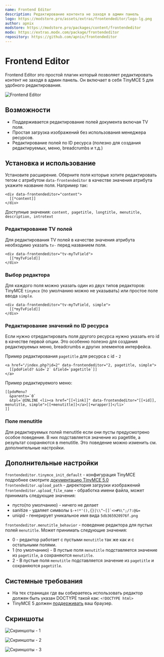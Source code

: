 ```yaml
---
name: Frontend Editor
description: Редактирование контента не заходя в админ панель
logo: https://modstore.pro/assets/extras/frontendeditor/logo-lg.png
author: apnix
modstore: https://modstore.pro/packages/content/frontendeditor
modx: https://extras.modx.com/package/frontendeditor
repository: https://github.com/apnix/frontendeditor
---
```

# Frontend Editor

Frontend Editor это простой плагин который позволяет редактировать контент не заходя в админ панель. Он включает в себя TinyMCE 5 для удобного редактирования.

![Frontend Editor](https://file.modx.pro/files/5/c/8/5c8ed6dafbae4a9e2d4457b19787f0f1.png)

## Возможности

- Поддерживается редактирование полей документа включая TV поля.
- Простая загрузка изображений без использования менеджера ресурсов.
- Редактирование полей по ID ресурса (полезно для создания редактируемых, меню, breadcrumbs и т.д.)

## Установка и использование

Установите расширение. Оберните поля которые хотите редактировать тегом с атрибутом `data-frontendeditor` в качестве значения атрибута укажите название поля. Например так:

```modx
<div data-frontendeditor="content">
  [[*content]]
</div>
```

Доступные значения: `content, pagetitle, longtitle, menutitle, description, introtext`

### Редактирование TV полей

Для редактирования TV полей в качестве значения атрибута необходимо указать  `tv-` перед названием поля.

```modx
<div data-frontendeditor="tv-myTvField">
  [[*myTvField]]
</div>
```

### Выбор редактора

Для каждого поля можно указать один из двух типов редакторов: TinyMCE `tinymce` (по умолчанию можно не указывать) или простое поле ввода `simple`.

```modx
<div data-frontendeditor="tv-myTvField, simple">
  [[*myTvField]]
</div>
```

### Редактирование значений по ID ресурса

Если нужно отредактировать поля другого ресурса нужно указать его id в качестве первой опции. Это особенно полезно для создания редактируемых меню, breadcrumbs и других элементов интерфейса.

Пример редактирования `pagetitle` для ресурса с id - `2`

```modx
<a href="/index.php?id=2" data-frontendeditor="2, pagetitle, simple">
  [[pdoField? &id=`2` &field=`pagetitle`]]
</a>
```

Пример редактируемого меню:

```modx
[[pdoMenu?
  &parents=`0`
  &tpl=`@INLINE <li><a href="[[+link]]" data-frontendeditor="[[+id]], menutitle, simple">[[+menutitle]]</a>[[+wrapper]]</li>`
]]
```

### Поле menutitle

Для редактируемых полей menutitle если они пусты предусмотрено особое поведение. В них подставляется значение из pagetitle, а результат сохраняются в menutitle. Это поведение можно изменить см. дополнительные настройки.

## Дополнительные настройки

`frontendeditor.tinymce_init_default` - конфигурация TinyMCE подробнее смотрите [документацию TinyMCE 5.0](https://www.tiny.cloud/docs/)
`frontendeditor.upload_path` - директория загрузки изображений
`frontendeditor.upload_file_name` - обработка имени файла, может принимать следующие значения:

- пусто(по умолчанию) - ничего не делает
- sanitize - удаляет символы  ```$-+!*'(),{}|\\^~[]`<>#%\";/?:@&=```
- uniqid - генерирует уникальное имя вида `5db365920976f.png`

`frontendeditor.menutitle_behavior` - поведение редактора для пустых полей `menutitle`. Может принимать следующие значения:

- 0 - редактор работает с пустыми `menutitle` так же как и с остальными полями.
- 1 (по умолчанию) - В пустые поля `menutitle` подставляется значение из `pagetitle`, а сохраняются `menutitle`.
- 2 - В пустые поля `menutitle` подставляется значение из `pagetitle` и сохраняются `pagetitle`.

## Системные требования

- На тех страницах где вы собираетесь использовать редактор должен быть указан DOCTYPE такой как: `<!DOCTYPE html>`
- TinyMCE 5 должен [поддерживать](https://www.tiny.cloud/docs/general-configuration-guide/system-requirements) ваш браузер.

## Cкриншоты

![Cкриншоты - 1](https://file.modx.pro/files/1/6/1/1617d1d329d68265515338e0d4b9bd08.png)

![Cкриншоты - 2](https://file.modx.pro/files/e/3/4/e3483249078e30ae051b9fd74f09dae5.png)

![Cкриншоты - 3](https://file.modx.pro/files/7/4/a/74a888cbb8f1635033b868120a366850.png)
